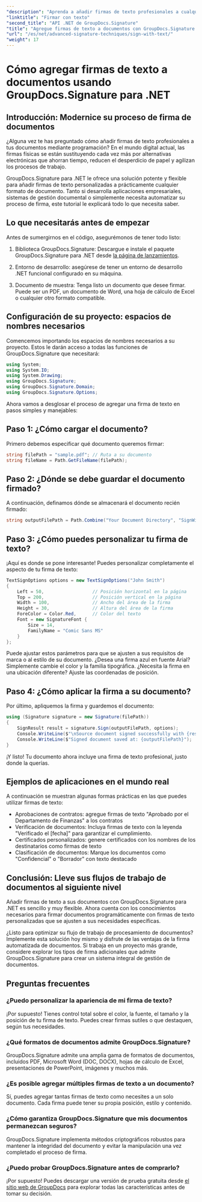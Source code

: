 ```yaml
---
"description": "Aprenda a añadir firmas de texto profesionales a cualquier formato de documento con GroupDocs.Signature para .NET. Implementación sencilla con ejemplos de código completos."
"linktitle": "Firmar con texto"
"second_title": "API .NET de GroupDocs.Signature"
"title": "Agregue firmas de texto a documentos con GroupDocs.Signature para .NET"
"url": "/es/net/advanced-signature-techniques/sign-with-text/"
"weight": 17
---
```


# Cómo agregar firmas de texto a documentos usando GroupDocs.Signature para .NET

## Introducción: Modernice su proceso de firma de documentos

¿Alguna vez te has preguntado cómo añadir firmas de texto profesionales a tus documentos mediante programación? En el mundo digital actual, las firmas físicas se están sustituyendo cada vez más por alternativas electrónicas que ahorran tiempo, reducen el desperdicio de papel y agilizan los procesos de trabajo.

GroupDocs.Signature para .NET le ofrece una solución potente y flexible para añadir firmas de texto personalizadas a prácticamente cualquier formato de documento. Tanto si desarrolla aplicaciones empresariales, sistemas de gestión documental o simplemente necesita automatizar su proceso de firma, este tutorial le explicará todo lo que necesita saber.

## Lo que necesitarás antes de empezar

Antes de sumergirnos en el código, asegurémonos de tener todo listo:

1. Biblioteca GroupDocs.Signature: Descargue e instale el paquete GroupDocs.Signature para .NET desde [la página de lanzamientos](https://releases.groupdocs.com/signature/net/).

2. Entorno de desarrollo: asegúrese de tener un entorno de desarrollo .NET funcional configurado en su máquina.

3. Documento de muestra: Tenga listo un documento que desee firmar. Puede ser un PDF, un documento de Word, una hoja de cálculo de Excel o cualquier otro formato compatible.

## Configuración de su proyecto: espacios de nombres necesarios

Comencemos importando los espacios de nombres necesarios a su proyecto. Estos le darán acceso a todas las funciones de GroupDocs.Signature que necesitará:

```csharp
using System;
using System.IO;
using System.Drawing;
using GroupDocs.Signature;
using GroupDocs.Signature.Domain;
using GroupDocs.Signature.Options;
```

Ahora vamos a desglosar el proceso de agregar una firma de texto en pasos simples y manejables:

## Paso 1: ¿Cómo cargar el documento?

Primero debemos especificar qué documento queremos firmar:

```csharp
string filePath = "sample.pdf"; // Ruta a su documento
string fileName = Path.GetFileName(filePath);
```

## Paso 2: ¿Dónde se debe guardar el documento firmado?

A continuación, definamos dónde se almacenará el documento recién firmado:

```csharp
string outputFilePath = Path.Combine("Your Document Directory", "SignWithText", fileName);
```

## Paso 3: ¿Cómo puedes personalizar tu firma de texto?

¡Aquí es donde se pone interesante! Puedes personalizar completamente el aspecto de tu firma de texto:

```csharp
TextSignOptions options = new TextSignOptions("John Smith")
{
    Left = 50,                  // Posición horizontal en la página
    Top = 200,                  // Posición vertical en la página
    Width = 100,                // Ancho del área de la firma
    Height = 30,                // Altura del área de la firma
    ForeColor = Color.Red,      // Color del texto
    Font = new SignatureFont { 
        Size = 14, 
        FamilyName = "Comic Sans MS" 
    }
};
```

Puede ajustar estos parámetros para que se ajusten a sus requisitos de marca o al estilo de su documento. ¿Desea una firma azul en fuente Arial? Simplemente cambie el color y la familia tipográfica. ¿Necesita la firma en una ubicación diferente? Ajuste las coordenadas de posición.

## Paso 4: ¿Cómo aplicar la firma a su documento?

Por último, apliquemos la firma y guardemos el documento:

```csharp
using (Signature signature = new Signature(filePath))
{
    SignResult result = signature.Sign(outputFilePath, options);
    Console.WriteLine($"\nSource document signed successfully with {result.Succeeded.Count} signature(s).");
    Console.WriteLine($"Signed document saved at: {outputFilePath}");
}
```

¡Y listo! Tu documento ahora incluye una firma de texto profesional, justo donde la querías.

## Ejemplos de aplicaciones en el mundo real

A continuación se muestran algunas formas prácticas en las que puedes utilizar firmas de texto:

- Aprobaciones de contratos: agregue firmas de texto "Aprobado por el Departamento de Finanzas" a los contratos
- Verificación de documentos: Incluya firmas de texto con la leyenda "Verificado el [fecha]" para garantizar el cumplimiento.
- Certificados personalizados: genere certificados con los nombres de los destinatarios como firmas de texto
- Clasificación de documentos: Marque los documentos como "Confidencial" o "Borrador" con texto destacado

## Conclusión: Lleve sus flujos de trabajo de documentos al siguiente nivel

Añadir firmas de texto a sus documentos con GroupDocs.Signature para .NET es sencillo y muy flexible. Ahora cuenta con los conocimientos necesarios para firmar documentos programáticamente con firmas de texto personalizadas que se ajusten a sus necesidades específicas.

¿Listo para optimizar su flujo de trabajo de procesamiento de documentos? Implemente esta solución hoy mismo y disfrute de las ventajas de la firma automatizada de documentos. Si trabaja en un proyecto más grande, considere explorar los tipos de firma adicionales que admite GroupDocs.Signature para crear un sistema integral de gestión de documentos.

## Preguntas frecuentes

### ¿Puedo personalizar la apariencia de mi firma de texto?

¡Por supuesto! Tienes control total sobre el color, la fuente, el tamaño y la posición de tu firma de texto. Puedes crear firmas sutiles o que destaquen, según tus necesidades.

### ¿Qué formatos de documentos admite GroupDocs.Signature?

GroupDocs.Signature admite una amplia gama de formatos de documentos, incluidos PDF, Microsoft Word (DOC, DOCX), hojas de cálculo de Excel, presentaciones de PowerPoint, imágenes y muchos más.

### ¿Es posible agregar múltiples firmas de texto a un documento?

Sí, puedes agregar tantas firmas de texto como necesites a un solo documento. Cada firma puede tener su propia posición, estilo y contenido.

### ¿Cómo garantiza GroupDocs.Signature que mis documentos permanezcan seguros?

GroupDocs.Signature implementa métodos criptográficos robustos para mantener la integridad del documento y evitar la manipulación una vez completado el proceso de firma.

### ¿Puedo probar GroupDocs.Signature antes de comprarlo?

¡Por supuesto! Puedes descargar una versión de prueba gratuita desde [el sitio web de GroupDocs](https://releases.groupdocs.com/) para explorar todas las características antes de tomar su decisión.
